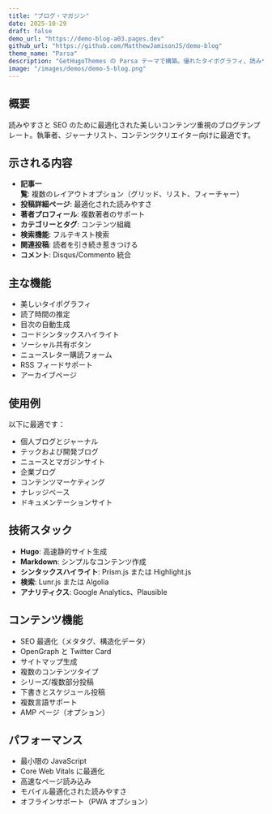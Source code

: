 ```yaml
---
title: "ブログ・マガジン"
date: 2025-10-29
draft: false
demo_url: "https://demo-blog-a03.pages.dev"
github_url: "https://github.com/MatthewJamisonJS/demo-blog"
theme_name: "Parsa"
description: "GetHugoThemes の Parsa テーマで構築。優れたタイポグラフィ、読みやすさ、SEO 最適化を備えたコンテンツ重視のブログ。"
image: "/images/demos/demo-5-blog.png"
---
```


## 概要

読みやすさと SEO のために最適化された美しいコンテンツ重視のブログテンプレート。執筆者、ジャーナリスト、コンテンツクリエイター向けに最適です。

## 示される内容

- **記事一覧**: 複数のレイアウトオプション（グリッド、リスト、フィーチャー）
- **投稿詳細ページ**: 最適化された読みやすさ
- **著者プロフィール**: 複数著者のサポート
- **カテゴリーとタグ**: コンテンツ組織
- **検索機能**: フルテキスト検索
- **関連投稿**: 読者を引き続き惹きつける
- **コメント**: Disqus/Commento 統合

## 主な機能

- 美しいタイポグラフィ
- 読了時間の推定
- 目次の自動生成
- コードシンタックスハイライト
- ソーシャル共有ボタン
- ニュースレター購読フォーム
- RSS フィードサポート
- アーカイブページ

## 使用例

以下に最適です：
- 個人ブログとジャーナル
- テックおよび開発ブログ
- ニュースとマガジンサイト
- 企業ブログ
- コンテンツマーケティング
- ナレッジベース
- ドキュメンテーションサイト

## 技術スタック

- **Hugo**: 高速静的サイト生成
- **Markdown**: シンプルなコンテンツ作成
- **シンタックスハイライト**: Prism.js または Highlight.js
- **検索**: Lunr.js または Algolia
- **アナリティクス**: Google Analytics、Plausible

## コンテンツ機能

- SEO 最適化（メタタグ、構造化データ）
- OpenGraph と Twitter Card
- サイトマップ生成
- 複数のコンテンツタイプ
- シリーズ/複数部分投稿
- 下書きとスケジュール投稿
- 複数言語サポート
- AMP ページ（オプション）

## パフォーマンス

- 最小限の JavaScript
- Core Web Vitals に最適化
- 高速なページ読み込み
- モバイル最適化された読みやすさ
- オフラインサポート（PWA オプション）
